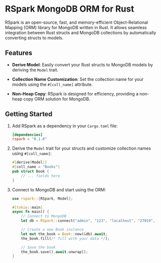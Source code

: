 # RSpark MongoDB ORM for Rust

RSpark is an open-source, fast, and memory-efficient Object-Relational Mapping (ORM) library for MongoDB written in Rust. It allows seamless integration between Rust structs and MongoDB collections by automatically converting structs to models.

## Features

- **Derive Model**: Easily convert your Rust structs to MongoDB models by deriving the `Model` trait.

- **Collection Name Customization**: Set the collection name for your models using the `#[coll_name]` attribute.

- **Non-Heap Copy**: RSpark is designed for efficiency, providing a non-heap copy ORM solution for MongoDB.

## Getting Started

1. Add RSpark as a dependency in your `Cargo.toml` file:

    ```toml
    [dependencies]
    rspark = "0.1.0"
    ```

2. Derive the `Model` trait for your structs and customize collection names using `#[coll_name]`:

    ```rust
    #[derive(Model)]
    #[coll_name = "Books"]
    pub struct Book {
        // ... fields here
    }
    ```

3. Connect to MongoDB and start using the ORM:

    ```rust
    use rspark::{RSpark, Model};

    #[tokio::main]
    async fn main() {
        // Connect to MongoDB
        let db = RSpark::connect("admin", "123", "localhost", "27019", "main_db").await;

        // Create a new Book instance
        let mut the_book = Book::new(&db).await;
        the_book.fill(/* fill with your data */);

        // Save the book
        the_book.save().await.unwrap();
    }
    ```


